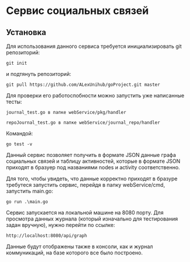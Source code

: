 # Сервис социальных связей

## Установка
Для использования данного сервиса требуется инициализировать git репозиторий:
 
    git init

и подтянуть репозиторий:

    git pull https://github.com/ALexUnihub/goProject.git master

Для проверки его работоспобности можно запустить уже написанные тесты:

    journal_test.go в папке webService/pkg/handler

    repoJournal_test.go в папке webService/journal_repo/handler

Командой:

    go test -v

Данный сервис позволяет получить в формате JSON данные графа социальных связей и таблицу активностей, которые в формате JSON приходят в бразуер под названиями nodes и activity соответственно.

Для того, чтобы увидеть, что данные корректно приходят в бразуре требутеся запустить сервис, перейдя в папку webService/cmd, запустить main.go:

    go run .\main.go

Сервис запускается на локальной машине на 8080 порту. Для просмотра данных журнала (который изначально для тестирования задан вручную), нужно перейти по ссылке:

    http://localhost:8080/api/graph

Данные будут отображены также в консоли, как и журнал коммуникаций, на базе которого все было построено.